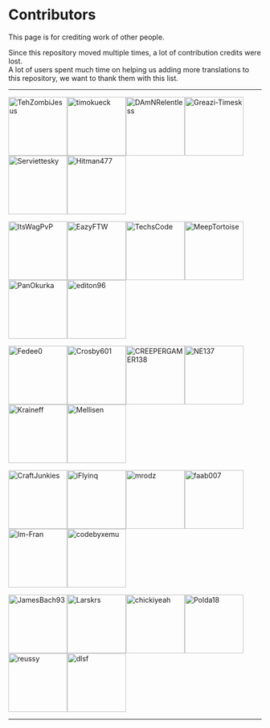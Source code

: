 # **Contributors**

This page is for crediting work of other people.

Since this repository moved multiple times, a lot of contribution credits were lost.<br>
A lot of users spent much time on helping us adding more translations to this repository, we want to thank them with this list.

---

[<img alt="TehZombiJesus" src="https://avatars.githubusercontent.com/u/81379135?v=4&s=117" width="117">](https://github.com/TehZombiJesus)[<img alt="timokueck" src="https://avatars.githubusercontent.com/u/59776330?v=4&s=117" width="117">](https://github.com/timokueck)[<img alt="DAmNRelentless" src="https://avatars.githubusercontent.com/u/16513358?v=4&s=117" width="117">](https://github.com/DAmNRelentless)[<img alt="Greazi-Timesk" src="https://avatars.githubusercontent.com/u/69437555?v=4&s=117" width="117">](https://github.com/Greazi-Times)[<img alt="Serviettesky" src="https://avatars.githubusercontent.com/u/56211508?v=4&s=117" width="117">](https://github.com/Serviettesky)[<img alt="Hitman477" src="https://avatars.githubusercontent.com/u/19522113?v=4&s=117" width="117">](https://github.com/Hitman477)

[<img alt="ItsWagPvP" src="https://avatars.githubusercontent.com/u/71121134?v=4&s=117" width="117">](https://github.com/ItsWagPvP)[<img alt="EazyFTW" src="https://avatars.githubusercontent.com/u/13033307?v=4&s=117" width="117">](https://github.com/EazyFTW)[<img alt="TechsCode" src="https://avatars.githubusercontent.com/u/14386031?v=4&s=117" width="117">](https://github.com/TechsCode)[<img alt="MeepTortoise" src="https://avatars.githubusercontent.com/u/72234877?v=4&s=117" width="117">](https://github.com/MeepTortoise)[<img alt="PanOkurka" src="https://avatars.githubusercontent.com/u/67430231?v=4&s=117" width="117">](https://github.com/PanOkurka)[<img alt="editon96" src="https://avatars.githubusercontent.com/u/42817235?v=4&s=117" width="117">](https://github.comediton96)

[<img alt="Fedee0" src="https://avatars.githubusercontent.com/u/84406177?v=4&s=117" width="117">](https://github.com/Fedee0)[<img alt="Crosby601" src="https://avatars.githubusercontent.com/u/59035656?v=4&s=117" width="117">](https://github.com/Crosby601)[<img alt="CREEPERGAMER138" src="https://avatars.githubusercontent.com/u/24595466?v=4&s=117" width="117">](https://github.com/CREEPERGAMER138)[<img alt="NE137" src="https://avatars.githubusercontent.com/u/39844782?v=4&s=117" width="117">](https://github.com/NE137)[<img alt="Kraineff" src="https://avatars.githubusercontent.com/u/7906418?v=4&s=117" width="117">](https://github.com/Kraineff)[<img alt="Mellisen" src="https://avatars.githubusercontent.com/u/42451222?v=4&s=117" width="117">](https://github.com/Mellisen)

[<img alt="CraftJunkies" src="https://avatars.githubusercontent.com/u/73276572?v=4&s=117" width="117">](https://github.com/CraftJunkies)[<img alt="iFlyinq" src="https://avatars.githubusercontent.com/u/20583400?v=4&s=117" width="117">](https://github.com/iFlyinq)[<img alt="mrodz" src="https://avatars.githubusercontent.com/u/79176075?v=4&s=117" width="117">](https://github.com/mrodz)[<img alt="faab007" src="https://avatars.githubusercontent.com/u/28200451?v=4&s=117" width="117">](https://github.com/faab007)[<img alt="Im-Fran" src="https://avatars.githubusercontent.com/u/30329003?v=4&s=117" width="117">](https://github.com/Im-Fran)[<img alt="codebyxemu" src="https://avatars.githubusercontent.com/u/74688700?v=4&s=117" width="117">](https://github.com/codebyxemu)

[<img alt="JamesBach93" src="https://avatars.githubusercontent.com/u/18316658?v=4&s=117" width="117">](https://github.com/JamesBach93)[<img alt="Larskrs" src="https://avatars.githubusercontent.com/u/56251963?v=4&s=117" width="117">](https://github.com/Larskrs)[<img alt="chickiyeah" src="https://avatars.githubusercontent.com/u/55694044?v=4&s=117" width="117">](https://github.com/chickiyeah)[<img alt="Polda18" src="https://avatars.githubusercontent.com/u/25118993?v=4&s=117" width="117">](https://github.com/Polda18)[<img alt="reussy" src="https://avatars.githubusercontent.com/u/63428864?v=4&s=117" width="117">](https://github.com/reussy)[<img alt="dlsf" src="https://avatars.githubusercontent.com/u/35780068?v=4&s=117" width="117">](https://github.com/dlsf)

---

